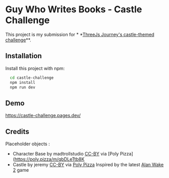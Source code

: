 # Guy Who Writes Books - Castle Challenge

This project is my submission for *
*[ThreeJs Journey's castle-themed challenge](https://threejs-journey.com/challenges/018-castle)**.

## Installation

Install this project with npm:

```bash
  cd castle-challenge
  npm install
  npm run dev
```

## Demo

https://castle-challenge.pages.dev/

## Credits

Placeholder objects :

- Character Base by madtrollstudio [CC-BY](https://creativecommons.org/licenses/by/3.0/)
  via [Poly Pizza](https://poly.pizza/m/qbDLeTtb8K
- Castle by jeremy [CC-BY](https://creativecommons.org/licenses/by/3.0/)
  via [Poly Pizza](https://poly.pizza/m/0TfSw65gU2G)
  Inspired by the latest [Alan Wake 2](https://www.alanwake.com/) game


